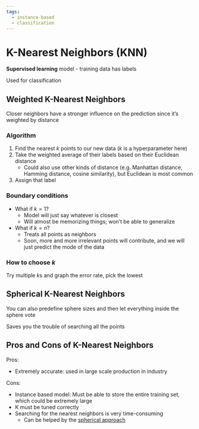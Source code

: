 ```yaml
---
tags:
  - instance-based
  - classification
---
```

# K-Nearest Neighbors (KNN)

**Supervised learning** model - training data has labels

Used for classification

## Weighted K-Nearest Neighbors

Closer neighbors have a stronger influence on the prediction since it’s weighted by distance

### Algorithm

1. Find the nearest $k$ points to our new data ($k$ is a hyperparameter here)
2. Take the weighted average of their labels based on their Euclidean distance
    - Could also use other kinds of distance (e.g. Manhattan distance, Hamming distance, cosine similarity), but Euclidean is most common
3. Assign that label

### Boundary conditions

- What if $k = 1$?
    - Model will just say whatever is closest
    - Will almost be memorizing things; won’t be able to generalize
- What if $k = n$?
    - Treats all points as neighbors
    - Soon, more and more irrelevant points will contribute, and we will just predict the mode of the data

### How to choose $k$

Try multiple $k$s and graph the error rate, pick the lowest

## Spherical K-Nearest Neighbors

You can also predefine sphere sizes and then let everything inside the sphere vote

Saves you the trouble of searching all the points

## Pros and Cons of K-Nearest Neighbors

Pros:

- Extremely accurate: used in large scale production in industry

Cons:

- Instance based model: Must be able to store the entire training set, which could be extremely large
- K must be tuned correctly
- Searching for the nearest neighbors is very time-consuming
    - Can be helped by the [spherical approach](#Spherical%20K-Nearest%20Neighbors)